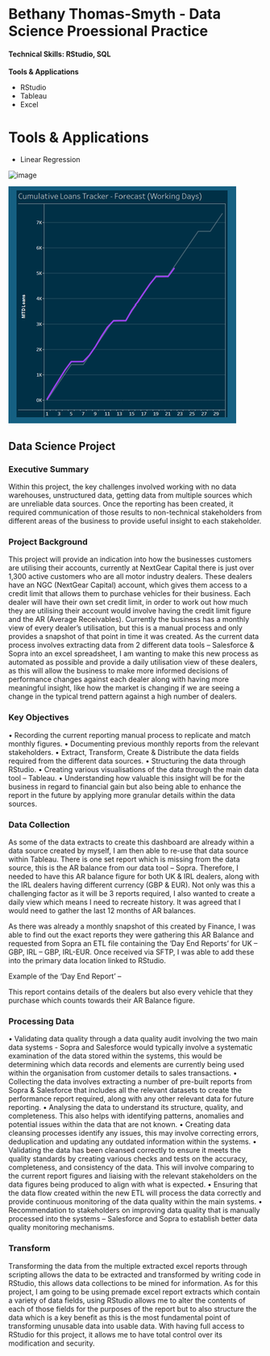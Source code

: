 # Bethany Thomas-Smyth - Data Science Proessional Practice

#### Technical Skills: RStudio, SQL

**Tools & Applications**
- RStudio
- Tableau
- Excel

# Tools & Applications

- Linear Regression
  
![image](https://github.com/user-attachments/assets/223648e7-405d-432d-b639-ea0eb5541ae9)

![image](assets/images/cumulative_tracker.png)


## Data Science Project
### Executive Summary
Within this project, the key challenges involved working with no data warehouses, unstructured data, getting data from multiple sources which are unreliable data sources. 
Once the reporting has been created, it required communication of those results to non-technical stakeholders from different areas of the business to provide useful insight to each stakeholder.


### Project Background
This project will provide an indication into how the businesses customers are utilising their accounts, currently at NextGear Capital there is just over 1,300 active customers who are all motor industry dealers. 
These dealers have an NGC (NextGear Capital) account, which gives them access to a credit limit that allows them to purchase vehicles for their business. Each dealer will have their own set credit limit, in order to work out how much they are utilising their account would involve having the credit limit figure and the AR (Average Receivables). 
Currently the business has a monthly view of every dealer’s utilisation, but this is a manual process and only provides a snapshot of that point in time it was created.
As the current data process involves extracting data from 2 different data tools – Salesforce & Sopra into an excel spreadsheet, I am wanting to make this new process as automated as possible and provide a daily utilisation view of these dealers, as this will allow the business to make more informed decisions of performance changes against each dealer along with having more meaningful insight, like how the market is changing if we are seeing a change in the typical trend pattern against a high number of dealers.


### Key Objectives
•	Recording the current reporting manual process to replicate and match monthly figures.
•	Documenting previous monthly reports from the relevant stakeholders.
•	Extract, Transform, Create & Distribute the data fields required from the different data sources.
•	Structuring the data through RStudio. 
•	Creating various visualisations of the data through the main data tool – Tableau. 
•	Understanding how valuable this insight will be for the business in regard to financial gain but also being able to enhance the report in the future by applying more granular details within the data sources.


### Data Collection
As some of the data extracts to create this dashboard are already within a data source created by myself, I am then able to re-use that data source within Tableau. There is one set report which is missing from the data source, this is the AR balance from our data tool – Sopra. Therefore, I needed to have this AR balance figure for both UK & IRL dealers, along with the IRL dealers having different currency (GBP & EUR). Not only was this a challenging factor as it will be 3 reports required, I also wanted to create a daily view which means I need to recreate history. It was agreed that I would need to gather the last 12 months of AR balances.

As there was already a monthly snapshot of this created by Finance, I was able to find out the exact reports they were gathering this AR Balance and requested from Sopra an ETL file containing the ‘Day End Reports’ for UK – GBP, IRL – GBP, IRL-EUR. Once received via SFTP, I was able to add these into the primary data location linked to RStudio.

Example of the ‘Day End Report’ –


This report contains details of the dealers but also every vehicle that they purchase which counts towards their AR Balance figure.

### Processing Data
•	Validating data quality through a data quality audit involving the two main data systems - Sopra and Salesforce would typically involve a systematic examination of the data stored within the systems, this would be determining which data records and elements are currently being used within the organisation from customer details to sales transactions.
•	Collecting the data involves extracting a number of pre-built reports from Sopra & Salesforce that includes all the relevant datasets to create the performance report required, along with any other relevant data for future reporting.
•	Analysing the data to understand its structure, quality, and completeness. This also helps with identifying patterns, anomalies and potential issues within the data that are not known.
•	Creating data cleansing processes identify any issues, this may involve correcting errors, deduplication and updating any outdated information within the systems.
•	Validating the data has been cleansed correctly to ensure it meets the quality standards by creating various checks and tests on the accuracy, completeness, and consistency of the data. This will involve comparing to the current report figures and liaising with the relevant stakeholders on the data figures being produced to align with what is expected.
•	Ensuring that the data flow created within the new ETL will process the data correctly and provide continuous monitoring of the data quality within the main systems.
•	Recommendation to stakeholders on improving data quality that is manually processed into the systems – Salesforce and Sopra to establish better data quality monitoring mechanisms.


### Transform
Transforming the data from the multiple extracted excel reports through scripting allows the data to be extracted and transformed by writing code in RStudio, this allows data collections to be mined for information. As for this project, I am going to be using premade excel report extracts which contain a variety of data fields, using RStudio allows me to alter the contents of each of those fields for the purposes of the report but to also structure the data which is a key benefit as this is the most fundamental point of transforming unusable data into usable data. With having full access to RStudio for this project, it allows me to have total control over its modification and security.
